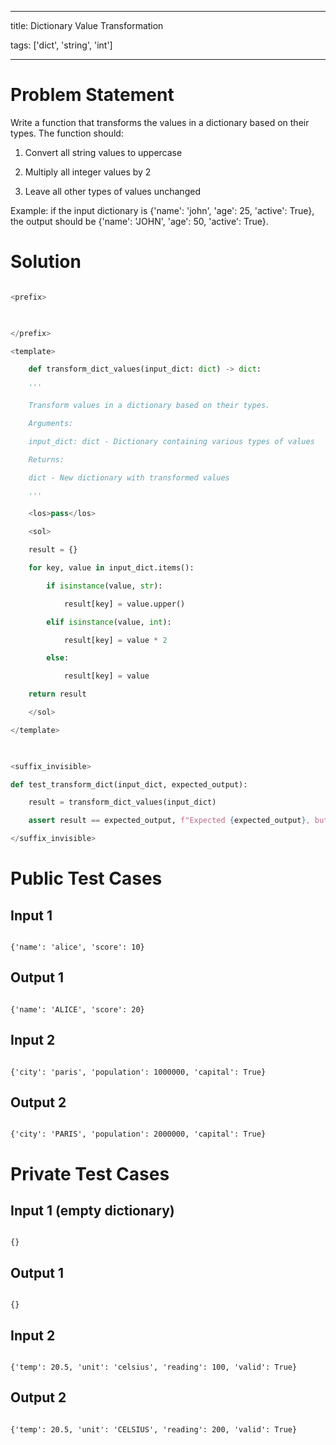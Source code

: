 
---

title: Dictionary Value Transformation

tags: ['dict', 'string', 'int']

---

  

# Problem Statement

Write a function that transforms the values in a dictionary based on their types. The function should:

1. Convert all string values to uppercase

2. Multiply all integer values by 2

3. Leave all other types of values unchanged

  

Example: if the input dictionary is {'name': 'john', 'age': 25, 'active': True}, the output should be {'name': 'JOHN', 'age': 50, 'active': True}.

  

# Solution

```python test.py -r 'python test.py'

<prefix>

  

</prefix>

<template>

    def transform_dict_values(input_dict: dict) -> dict:

    '''

    Transform values in a dictionary based on their types.

    Arguments:

    input_dict: dict - Dictionary containing various types of values

    Returns:

    dict - New dictionary with transformed values

    '''

    <los>pass</los>

    <sol>

    result = {}

    for key, value in input_dict.items():

        if isinstance(value, str):

            result[key] = value.upper()

        elif isinstance(value, int):

            result[key] = value * 2

        else:

            result[key] = value

    return result

    </sol>

</template>

  

<suffix_invisible>

def test_transform_dict(input_dict, expected_output):

    result = transform_dict_values(input_dict)

    assert result == expected_output, f"Expected {expected_output}, but got {result}"

</suffix_invisible>

```

  

# Public Test Cases

  

## Input 1

  

```

{'name': 'alice', 'score': 10}

```

  

## Output 1

  

```

{'name': 'ALICE', 'score': 20}

```

  
  

## Input 2

  

```

{'city': 'paris', 'population': 1000000, 'capital': True}

```

  

## Output 2

  

```

{'city': 'PARIS', 'population': 2000000, 'capital': True}

```

  
  
  

# Private Test Cases

  

## Input 1 (empty dictionary)

  

```

{}

```

  

## Output 1

  

```

{}

```

  

## Input 2

  

```

{'temp': 20.5, 'unit': 'celsius', 'reading': 100, 'valid': True}

```

  

## Output 2

  

```

{'temp': 20.5, 'unit': 'CELSIUS', 'reading': 200, 'valid': True}

```